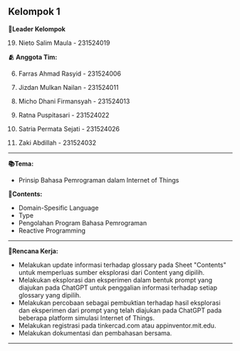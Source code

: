 ## Kelompok 1

**🌟Leader Kelompok**

19. Nieto Salim Maula - 231524019

**🫂 Anggota Tim:**

06. Farras Ahmad Rasyid - 231524006

11. Jizdan Mulkan Nailan - 231524011

13. Micho Dhani Firmansyah - 231524013

22. Ratna Puspitasari - 231524022

26. Satria Permata Sejati - 231524026

32. Zaki Abdillah - 231524032

---

**📚Tema:**
- Prinsip Bahasa Pemrograman dalam Internet of Things

**📑Contents:**
- Domain-Spesific Language
- Type
- Pengolahan Program Bahasa Pemrograman
- Reactive Programming

---

**📘Rencana Kerja:**
- Melakukan update informasi terhadap glossary pada Sheet "Contents" untuk memperluas sumber eksplorasi dari Content yang dipilih.
- Melakukan eksplorasi dan eksperimen dalam bentuk prompt yang diajukan pada ChatGPT untuk penggalian informasi terhadap setiap glossary yang dipilih.
- Melakukan percobaan sebagai pembuktian terhadap hasil eksplorasi dan eksperimen dari prompt yang telah diajukan pada ChatGPT pada beberapa platform simulasi Internet of Things.
- Melakukan registrasi pada tinkercad.com atau appinventor.mit.edu.
- Melakukan dokumentasi dan pembahasan bersama.

---
